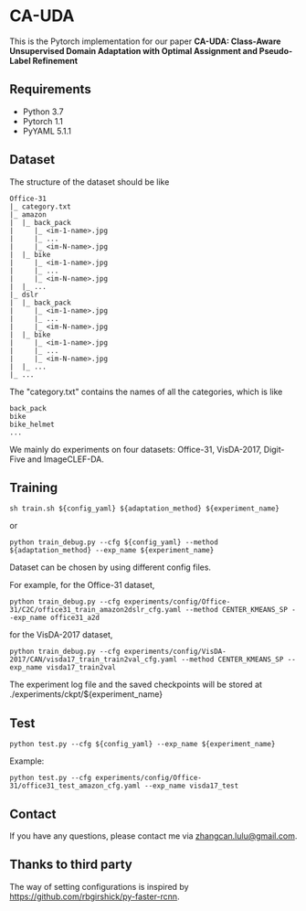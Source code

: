 # CA-UDA
This is the Pytorch implementation for our paper **CA-UDA: Class-Aware Unsupervised Domain Adaptation with Optimal Assignment and Pseudo-Label Refinement**

## Requirements
- Python 3.7
- Pytorch 1.1
- PyYAML 5.1.1

## Dataset 
The structure of the dataset should be like

```
Office-31
|_ category.txt
|_ amazon
|  |_ back_pack
|     |_ <im-1-name>.jpg
|     |_ ...
|     |_ <im-N-name>.jpg
|  |_ bike
|     |_ <im-1-name>.jpg
|     |_ ...
|     |_ <im-N-name>.jpg
|  |_ ...
|_ dslr
|  |_ back_pack
|     |_ <im-1-name>.jpg
|     |_ ...
|     |_ <im-N-name>.jpg
|  |_ bike
|     |_ <im-1-name>.jpg
|     |_ ...
|     |_ <im-N-name>.jpg
|  |_ ...
|_ ...
```
The "category.txt" contains the names of all the categories, which is like
```
back_pack
bike
bike_helmet
...
```

We mainly do experiments on four datasets: Office-31, VisDA-2017, Digit-Five and ImageCLEF-DA.
## Training
```
sh train.sh ${config_yaml} ${adaptation_method} ${experiment_name}
```
or 
```
python train_debug.py --cfg ${config_yaml} --method ${adaptation_method} --exp_name ${experiment_name}

```
Dataset can be chosen by using different config files.

For example, for the Office-31 dataset,
```
python train_debug.py --cfg experiments/config/Office-31/C2C/office31_train_amazon2dslr_cfg.yaml --method CENTER_KMEANS_SP --exp_name office31_a2d
```
for the VisDA-2017 dataset,
```
python train_debug.py --cfg experiments/config/VisDA-2017/CAN/visda17_train_train2val_cfg.yaml --method CENTER_KMEANS_SP --exp_name visda17_train2val
```
The experiment log file and the saved checkpoints will be stored at ./experiments/ckpt/${experiment_name}

## Test

```
python test.py --cfg ${config_yaml} --exp_name ${experiment_name}
```
Example: 
```
python test.py --cfg experiments/config/Office-31/office31_test_amazon_cfg.yaml --exp_name visda17_test
```


## Contact
If you have any questions, please contact me via zhangcan.lulu@gmail.com.

## Thanks to third party
The way of setting configurations is inspired by <https://github.com/rbgirshick/py-faster-rcnn>.

